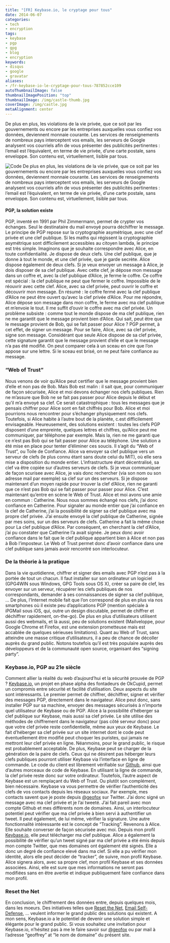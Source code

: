 ```yaml
---
title: "[FR] Keybase.io, le cryptage pour tous"
date: 2014-06-07
categories:
- tech
- encryption
tags:
- keybase
- pgp
- gpg
- blog
- encryption
keywords:
- disqus
- google
- gravatar
aliases:
- /fr-keybase-io-le-cryptage-pour-tous-787852cce109
autoThumbnailImage: false
thumbnailImagePosition: "top"
thumbnailImage: /img/castle-thumb.jpg
coverImage: /img/castle.jpg
metaAlignment: center
---
```

De plus en plus, les violations de la vie privée, que ce soit par les gouvernements ou encore par les entreprises auxquelles vous confiez vos données, deviennent monnaie courante. Les services de renseignements de nombreux pays interceptent vos emails, les serveurs de Google analysent vos courriels afin de vous présenter des publicités pertinentes : l’email est l’équivalent, en terme de vie privée, d’une carte postale, sans enveloppe. Son contenu est, virtuellement, lisible par tous.
<!--more-->

![Code](/img/neo-urban-1808082_960_720.jpg)
De plus en plus, les violations de la vie privée, que ce soit par les gouvernements ou encore par les entreprises auxquelles vous confiez vos données, deviennent monnaie courante. Les services de renseignements de nombreux pays interceptent vos emails, les serveurs de Google analysent vos courriels afin de vous présenter des publicités pertinentes : l’email est l’équivalent, en terme de vie privée, d’une carte postale, sans enveloppe. Son contenu est, virtuellement, lisible par tous.

#### PGP, la solution existe

PGP, inventé en 1991 par Phil Zimmermann, permet de crypter vos échanges. Seul le destinataire du mail envoyé pourra déchiffrer le message. Le principe de PGP repose sur la cryptographie asymétrique, avec une clef privée et une clef publique. Si les maths qui régissent la cryptographie asymétrique sont difficilement accessibles au citoyen lambda, le principe est très simple. Imaginons que je souhaite correspondre avec Alice, en toute confidentialité. Je dispose de deux clefs. Une clef publique, que je donne à tout le monde, et une clef privée, que je garde secrète. Alice dispose également de deux clefs. Si je veux envoyer un message à Alice, je dois disposer de sa clef publique. Avec cette clef, je dépose mon message dans un coffre et, avec la clef publique d’Alice, je ferme le coffre. Ce coffre est spécial : la clef publique ne peut que fermer le coffre. Impossible de le réouvrir avec cette clef. Alice, avec sa clef privée, peut ouvrir le coffre et découvrir mon message. En résumé : le coffre fermé avec la clef publique d’Alice ne peut être ouvert qu’avec la clef privée d’Alice. Pour me répondre, Alice dépose son message dans mon coffre, le ferme avec ma clef publique et m’envoie le tout. Il me suffit d’ouvir le coffre avec ma clef privée. Un problème subsiste : comme tout le monde dispose de ma clef publique, rien ne me garantit que le message provient bien d’Alice. Qui sait, peut être que le message provient de Bob, qui se fait passer pour Alice ? PGP permet, à cet effet, de signer un message. Pour se faire, Alice, avec sa clef privée, signe son message. Considérant que seule Alice dispose de sa clef privée, cette signature garantit que le message provient d’elle et que le message n’a pas été modifié. On peut comparer cela à un sceau en cire que l’on appose sur une lettre. Si le sceau est brisé, on ne peut faire confiance au message.

### “Web of Trust”

Nous venons de voir qu’Alice peut certifier que le message provient bien d’elle et non pas de Bob. Mais Bob est malin : il sait que, pour communiquer de façon sécurisée, Alice et moi devons échanger nos clefs publiques. Rien ne m’assure que Bob ne se fait pas passer pour Alice depuis le début et qu’il m’a envoyé sa clef. Ce serait catastrophique : tous les messages que je pensais chiffrer pour Alice sont en fait chiffrés pour Bob. Alice et moi pourrions nous rencontrer pour s’échanger physiquement nos clefs. Toutefois, si Alice habite à l’autre bout de la planète, c.est difficilement envisageable. Heureusement, des solutions existent : toutes les clefs PGP disposent d’une empreinte, quelques lettres et chiffres, qu’Alice peut me communiquer, par téléphone par exemple. Mais la, rien ne me garanti que ce n’est pas Bob qui se fait passer pour Alice au téléphone. Une solution a été mise en place pour tenter d’éliminer ces soucis. Il s’agit du “Web of Trust”, ou Toile de Confiance. Alice va envoyer sa clef publique vers un serveur de clefs (le plus connu étant sans doute celui du MIT), où elle sera mise a disposition du monde entier. L’infrastructure étant décentralisé, sa clef va être copiée sur d’autres serveurs de clefs. Si je veux communiquer de façon scurisee avec Alice, je vais donc rechercher (via son nom ou son adresse mail par exemple) sa clef sur un des serveurs. Si je dispose maintenant d’un moyen rapide pour trouver la clef d’Alice, rien ne garanti que ce n’est pas Bob qui se fait passer pour passer pour Alice. C’est maintenant qu’entre en scène le Web of Trust. Alice et moi avons une amie en commun : Catherine. Nous nous sommes échangé nos clefs, j’ai donc confiance en Catherine. Pour signaler au monde entier que j’ai confiance en la clef de Catherine, j’ai la possibilité de signer sa clef publique avec ma propre clef privée. J’ai ensuite envoyé la clef publique de Catherine, signée par mes soins, sur un des serveurs de clefs. Catherine a fait la même chose pour La clef publique d’Alice. Par conséquent, en cherchant la clef d’Alice, j’ai pu constater que Catherine l’a avait signée. Je peux donc avoir confiance dans le fait que le clef publique appartient bien à Alice et non pas à Bob l’imposteur. Le Web of Trust permet donc d’avoir confiance dans une clef publique sans jamais avoir rencontré son interlocuteur.

### De la théorie à la pratique

Dans la vie quotidienne, chiffrer et signer des emails avec PGP n’est pas à la portée de tout un chacun. Il faut installer sur son ordinateur un logiciel (GPG4WIN sous Windows, GPG Tools sous OS X), créer sa paire de clef, les envoyer sur un serveur, récupérer les clefs publiques de nos correspondants, demander à ses connaissances de signer sa clef publique, … De plus, l’Internet mobile fait que l’on correspond de plus en plus via nos smartphones où il existe peu d’applications PGP (mention spéciale à iPGMail sous iOS, qui, outre un design discutable, permet de chiffrer et déchiffrer rapidement, on-the-go). De plus en plus d’utilisateurs utilisent aussi des webmails, et là aussi, peu de solutions existent (Mailveloppe, pour Google Chrome et Firefox, est une extension prometteuse mais est accablée de quelques sérieuses limitations). Quant au Web of Trust, sans atteindre une masse critique d’utilisateurs, il a peu de chance de décoller auprès du grand public. Notons toutefois qu’il est très populaire auprès des développeurs et de la communauté open source, organisant des “signing party”.

### Keybase.io, PGP au 21e siècle

Comment allier la réalité du web d’aujourd’hui et la sécurité prouvée de PGP ? [Keybase.io](https://keybase.io "Keybase"), un projet en phase alpha des fontadeurs de OkCupid, permet un compromis entre sécurité et facilité d’utilisation. Deux aspects du site sont intéressants. Le premier permet de chiffrer, déchiffrer, signer et vérifier des messages PGP, directement dans le navigateur. Alice peut donc, sans installer PGP sur sa machine, envoyer des messages sécurisés à n’importe quel utilisateur de Keybase ou de PGP. Alice à la possibilité d’héberger sa clef publique sur Keybase, mais aussi sa clef privée. Le site utilise des méthodes de chiffrement dans le navigateur (pas côté serveur donc) pour que votre clef privée reste confidentielle, même aux yeux de Keybase. Le fait d’héberger sa clef privée sur un site internet dont le code peut éventuellement être modifié peut choquer les puristes, qui jamais ne mettront leur clef privée en ligne. Néanmoins, pour le grand public, le risque est probablement acceptable. De plus, Keybase peut se charger de la génération de la paire de clefs. Ceux qui ne désirent pas héberger leurs clefs publiques pourront utiliser Keybase via l’interface en ligne de commande. Le code du client est librement vérifiable sur [Github](https://github.com/keybase), ainsi que d’autres morceaux de code de Keybase. En utilisant la ligne de commande, la clef privée reste donc sur votre ordinateur. Toutefois, l’autre aspect de Keybase est un remplaçant du Web of Trust. Ou plutôt son complément, bien nécessaire. Keybase va vous permettre de vérifier l’authenticité des clefs de vos contacts depuis les réseaux sociaux. Par exemple, mes contacts savent que je poste depuis [@geofox](https://twitter.com/geofox "Geoffrey Richard's Twitter") sur Twitter. J’ai donc signé un message avec ma clef privée et je l’ai tweeté. J’ai fait pareil avec mon compte Github et mes différents nom de domaines. Ainsi, un interlocuteur potentiel peut vérifier que ma clef privée à bien servi à authentifier un tweet. Il peut également, de lui même, vérifier la signature. Une autre fonctionnalité intéressante est le concept de “Tracking”. Revenons à Alice. Elle souhaite converser de façon sécurisée avec moi. Depuis mon profil [Keybase.io](https://keybase.io/geoffrey), elle peut télécharger ma clef publique. Alice a également la possibilité de vérifier qu’un tweet signé par ma clef privée a été émis depuis mon compte Twitter, que mes domaines ont également été signés. Elle a donc un degré de confiance elevé dans ma clef. Si elle a pu vérifier mon identité, alors elle peut décider de “tracker”, de suivre, mon profil Keybase. Alice signera alors, avec sa propre clef, mon profil Keybase et ses données associées. Ainsi, elle est sure que mes informations ne seront pas modifiées sans en être avertie et indique publiquement faire confiance dans mon profil.

### Reset the Net

En conclusion, le chiffrement des données entre, depuis quelques mois, dans les moeurs. Des initiatives telles que [Reset the Net](https://www.resetthenet.org), [Email Self-Defense](https://emailselfdefense.fsf.org), … veulent informer le grand public des solutions qui existent. A mon sens, Keybase.io a le potentiel de devenir une solution simple et élégante pour le grand public. Si vous souhaitez une invitation pour Keybase.io, n’hésitez pas à me le faire savoir sur [@geofox](https://twitter.com/geofox) ou par mail à l’adresse “geoffrey” at “le nom de domaine” du présent site.
